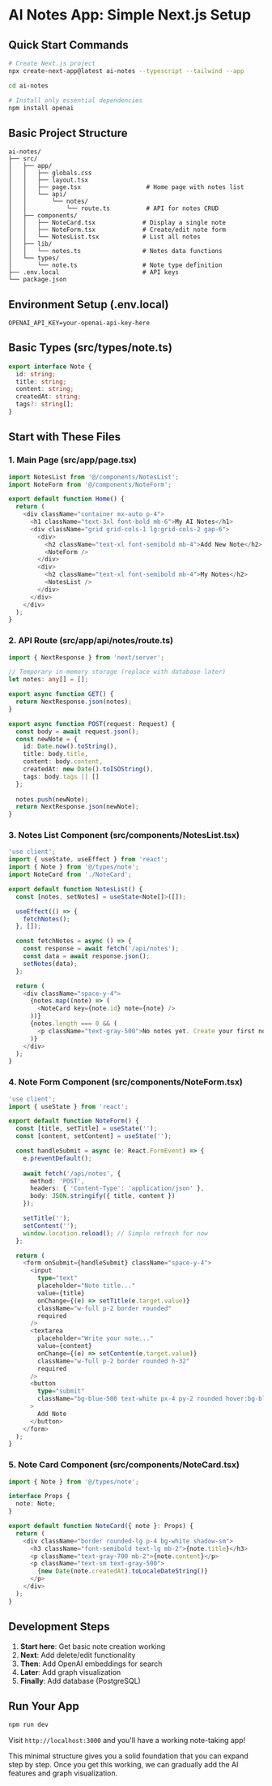 # AI Notes App: Simple Next.js Setup

## Quick Start Commands

```bash
# Create Next.js project
npx create-next-app@latest ai-notes --typescript --tailwind --app

cd ai-notes

# Install only essential dependencies
npm install openai
```

## Basic Project Structure

```
ai-notes/
├── src/
│   ├── app/
│   │   ├── globals.css
│   │   ├── layout.tsx
│   │   ├── page.tsx                  # Home page with notes list
│   │   └── api/
│   │       └── notes/
│   │           └── route.ts          # API for notes CRUD
│   ├── components/
│   │   ├── NoteCard.tsx             # Display a single note
│   │   ├── NoteForm.tsx             # Create/edit note form
│   │   └── NotesList.tsx            # List all notes
│   ├── lib/
│   │   └── notes.ts                 # Notes data functions
│   └── types/
│       └── note.ts                  # Note type definition
├── .env.local                       # API keys
└── package.json
```

## Environment Setup (.env.local)

```env
OPENAI_API_KEY=your-openai-api-key-here
```

## Basic Types (src/types/note.ts)

```typescript
export interface Note {
  id: string;
  title: string;
  content: string;
  createdAt: string;
  tags?: string[];
}
```

## Start with These Files

### 1. Main Page (src/app/page.tsx)
```typescript
import NotesList from '@/components/NotesList';
import NoteForm from '@/components/NoteForm';

export default function Home() {
  return (
    <div className="container mx-auto p-4">
      <h1 className="text-3xl font-bold mb-6">My AI Notes</h1>
      <div className="grid grid-cols-1 lg:grid-cols-2 gap-6">
        <div>
          <h2 className="text-xl font-semibold mb-4">Add New Note</h2>
          <NoteForm />
        </div>
        <div>
          <h2 className="text-xl font-semibold mb-4">My Notes</h2>
          <NotesList />
        </div>
      </div>
    </div>
  );
}
```

### 2. API Route (src/app/api/notes/route.ts)
```typescript
import { NextResponse } from 'next/server';

// Temporary in-memory storage (replace with database later)
let notes: any[] = [];

export async function GET() {
  return NextResponse.json(notes);
}

export async function POST(request: Request) {
  const body = await request.json();
  const newNote = {
    id: Date.now().toString(),
    title: body.title,
    content: body.content,
    createdAt: new Date().toISOString(),
    tags: body.tags || []
  };
  
  notes.push(newNote);
  return NextResponse.json(newNote);
}
```

### 3. Notes List Component (src/components/NotesList.tsx)
```typescript
'use client';
import { useState, useEffect } from 'react';
import { Note } from '@/types/note';
import NoteCard from './NoteCard';

export default function NotesList() {
  const [notes, setNotes] = useState<Note[]>([]);

  useEffect(() => {
    fetchNotes();
  }, []);

  const fetchNotes = async () => {
    const response = await fetch('/api/notes');
    const data = await response.json();
    setNotes(data);
  };

  return (
    <div className="space-y-4">
      {notes.map((note) => (
        <NoteCard key={note.id} note={note} />
      ))}
      {notes.length === 0 && (
        <p className="text-gray-500">No notes yet. Create your first note!</p>
      )}
    </div>
  );
}
```

### 4. Note Form Component (src/components/NoteForm.tsx)
```typescript
'use client';
import { useState } from 'react';

export default function NoteForm() {
  const [title, setTitle] = useState('');
  const [content, setContent] = useState('');

  const handleSubmit = async (e: React.FormEvent) => {
    e.preventDefault();
    
    await fetch('/api/notes', {
      method: 'POST',
      headers: { 'Content-Type': 'application/json' },
      body: JSON.stringify({ title, content })
    });

    setTitle('');
    setContent('');
    window.location.reload(); // Simple refresh for now
  };

  return (
    <form onSubmit={handleSubmit} className="space-y-4">
      <input
        type="text"
        placeholder="Note title..."
        value={title}
        onChange={(e) => setTitle(e.target.value)}
        className="w-full p-2 border rounded"
        required
      />
      <textarea
        placeholder="Write your note..."
        value={content}
        onChange={(e) => setContent(e.target.value)}
        className="w-full p-2 border rounded h-32"
        required
      />
      <button
        type="submit"
        className="bg-blue-500 text-white px-4 py-2 rounded hover:bg-blue-600"
      >
        Add Note
      </button>
    </form>
  );
}
```

### 5. Note Card Component (src/components/NoteCard.tsx)
```typescript
import { Note } from '@/types/note';

interface Props {
  note: Note;
}

export default function NoteCard({ note }: Props) {
  return (
    <div className="border rounded-lg p-4 bg-white shadow-sm">
      <h3 className="font-semibold text-lg mb-2">{note.title}</h3>
      <p className="text-gray-700 mb-2">{note.content}</p>
      <p className="text-sm text-gray-500">
        {new Date(note.createdAt).toLocaleDateString()}
      </p>
    </div>
  );
}
```

## Development Steps

1. **Start here**: Get basic note creation working
2. **Next**: Add delete/edit functionality  
3. **Then**: Add OpenAI embeddings for search
4. **Later**: Add graph visualization
5. **Finally**: Add database (PostgreSQL)

## Run Your App

```bash
npm run dev
```

Visit `http://localhost:3000` and you'll have a working note-taking app!

This minimal structure gives you a solid foundation that you can expand step by step. Once you get this working, we can gradually add the AI features and graph visualization.